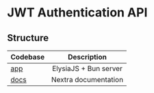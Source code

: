 # JWT Authentication API

## Structure

| Codebase     |      Description      |
| :----------- | :-------------------: |
| [app](app)   | ElysiaJS + Bun server |
| [docs](docs) | Nextra documentation  |
